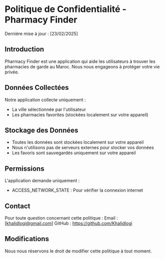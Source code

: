 # Politique de Confidentialité - Pharmacy Finder

Dernière mise à jour : [23/02/2025]

## Introduction
Pharmacy Finder est une application qui aide les utilisateurs à trouver les pharmacies de garde au Maroc. Nous nous engageons à protéger votre vie privée.

## Données Collectées
Notre application collecte uniquement :
- La ville sélectionnée par l'utilisateur
- Les pharmacies favorites (stockées localement sur votre appareil)

## Stockage des Données
- Toutes les données sont stockées localement sur votre appareil
- Nous n'utilisons pas de serveurs externes pour stocker vos données
- Les favoris sont sauvegardés uniquement sur votre appareil

## Permissions
L'application demande uniquement :
- ACCESS_NETWORK_STATE : Pour vérifier la connexion internet

## Contact
Pour toute question concernant cette politique :
Email : [khalidlogi@gmail.com]
GitHub : https://github.com/Khalidlogi

## Modifications
Nous nous réservons le droit de modifier cette politique à tout moment.
